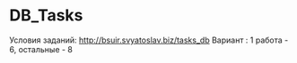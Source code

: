 # DB_Tasks
Условия заданий: http://bsuir.svyatoslav.biz/tasks_db
Вариант        : 1 работа - 6, остальные - 8
